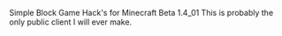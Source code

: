 Simple Block Game Hack's for Minecraft Beta 1.4_01
  This is probably the only public client I will ever make.
